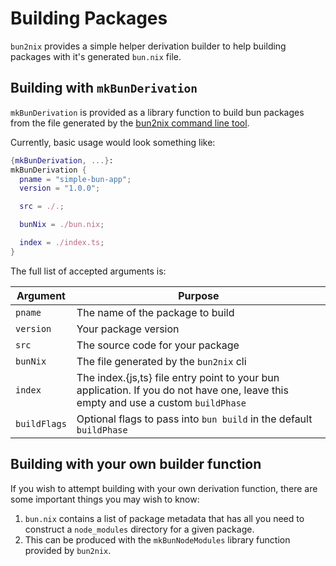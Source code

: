 # Building Packages

`bun2nix` provides a simple helper derivation builder to help building packages with it's generated `bun.nix` file.

## Building with `mkBunDerivation`

`mkBunDerivation` is provided as a library function to build bun packages from the file generated by the [bun2nix command line tool](./using-the-command-line-tool.md).

Currently, basic usage would look something like:

```nix
{mkBunDerivation, ...}:
mkBunDerivation {
  pname = "simple-bun-app";
  version = "1.0.0";

  src = ./.;

  bunNix = ./bun.nix;

  index = ./index.ts;
}
```

The full list of accepted arguments is:

| Argument     | Purpose                                                                                                                            |
| ------------ | ---------------------------------------------------------------------------------------------------------------------------------- |
| `pname`      | The name of the package to build                                                                                                   |
| `version`    | Your package version                                                                                                               |
| `src`        | The source code for your package                                                                                                   |
| `bunNix`     | The file generated by the `bun2nix` cli                                                                                            |
| `index`      | The index.{js,ts} file entry point to your bun application. If you do not have one, leave this empty and use a custom `buildPhase` |
| `buildFlags` | Optional flags to pass into `bun build` in the default `buildPhase`                                                                |

## Building with your own builder function

If you wish to attempt building with your own derivation function, there are some important things you may wish to know:

1. `bun.nix` contains a list of package metadata that has all you need to construct a `node_modules` directory for a given package.
2. This can be produced with the `mkBunNodeModules` library function provided by `bun2nix`.
